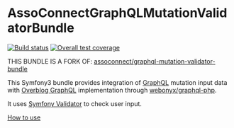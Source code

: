 # AssoConnectGraphQLMutationValidatorBundle

[![Build status](https://gitlab.com/assoconnect/graphql-mutation-validator-bundle/badges/master/build.svg)](https://gitlab.com/assoconnect/graphql-mutation-validator-bundle/commits/master)
[![Overall test coverage](https://gitlab.com/assoconnect/graphql-mutation-validator-bundle/badges/master/coverage.svg)](https://gitlab.com/assoconnect/graphql-mutation-validator-bundle/pipelines)

THIS BUNDLE IS A FORK OF: [assoconnect/graphql-mutation-validator-bundle](https://gitlab.com/assoconnect/graphql-mutation-validator-bundle)

This Symfony3 bundle provides integration of [GraphQL](https://facebook.github.io/graphql/) mutation input data with [Overblog GraphQL](https://github.com/overblog/GraphQLBundle) implementation through [webonyx/graphql-php](https://github.com/webonyx/graphql-php).

It uses [Symfony Validator](https://symfony.com/doc/current/validation.html) to check user input.

[How to use](Resources/doc/index.md)
